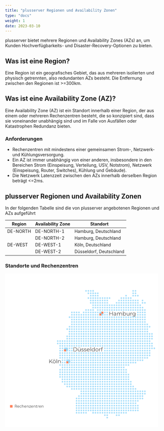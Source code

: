 ```yaml
---
title: "plusserver Regionen und Availability Zonen"
type: "docs"
weight: 1
date: 2023-03-10
---
```



plusserver bietet mehrere Regionen und Availability Zones (AZs) an, um Kunden Hochverfügbarkeits- und Disaster-Recovery-Optionen zu bieten. 

## Was ist eine Region?

Eine Region ist ein geografisches Gebiet, das aus mehreren isolierten und physisch getrennten, also redundanten AZs besteht. Die Entfernung zwischen den Regionen ist >=300km.

## Was ist eine Availability Zone (AZ)?

Eine Availability Zone (AZ) ist ein Standort innerhalb einer Region, der aus einem oder mehreren Rechenzentren besteht, die so konzipiert sind, dass sie voneinander unabhängig sind und im Falle von Ausfällen oder Katastrophen Redundanz bieten.

### Anforderungen

* Rechenzentren mit mindestens einer gemeinsamen Strom-, Netzwerk- und Kühlungsversorgung.
* Ein AZ ist immer unabhängig von einer anderen, insbesondere in den Bereichen Strom (Einspeisung, Verteilung, USV, Notstrom), Netzwerk (Einspeisung, Router, Switches), Kühlung und Gebäude).
* Die Netzwerk Latenzzeit zwischen den AZs innerhalb derselben Region beträgt <=2ms.

## plusserver Regionen und Availability Zonen

In der folgenden Tabelle sind die von plusserver angebotenen Regionen und AZs aufgeführt

| Region   | Availability Zone | Standort            |
|----------|-------------------|---------------------|
| DE-NORTH | DE-NORTH-1        | Hamburg, Deutschland    |
|          | DE-NORTH-2        | Hamburg, Deutschland    |
| DE-WEST  | DE-WEST-1         | Köln, Deutschland    |
|          | DE-WEST-2         | Düsseldorf, Deutschland |

### Standorte und Rechenzentren

![plusserver Locations and data centers](Standortkarte-Rechenzentren-500x500px_2.png)
